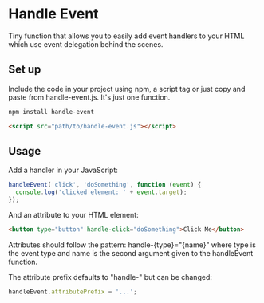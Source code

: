 # Handle Event

Tiny function that allows you to easily add event handlers to your HTML which use event delegation behind the scenes. 

## Set up
Include the code in your project using npm, a script tag or just copy and paste from handle-event.js. It's just one function.
```bash
npm install handle-event
```
```html
<script src="path/to/handle-event.js"></script>
```

## Usage
Add a handler in your JavaScript:
```js
handleEvent('click', 'doSomething', function (event) {
  console.log('clicked element: ' + event.target);
});
```
And an attribute to your HTML element:
```html
<button type="button" handle-click="doSomething">Click Me</button>
```

Attributes should follow the pattern: handle-{type}="{name}" where type is the event type and name is the second argument given to the handleEvent function.  

The attribute prefix defaults to "handle-" but can be changed:
```js
handleEvent.attributePrefix = '...';
```
